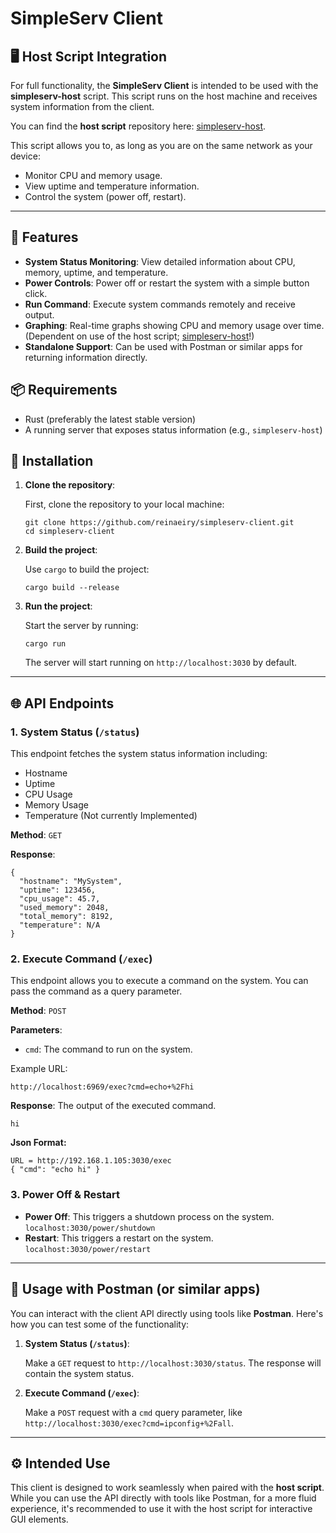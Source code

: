 # SimpleServ Client

## 🖥️ Host Script Integration

For full functionality, the **SimpleServ Client** is intended to be used with the **simpleserv-host** script. This script runs on the host machine and receives system information from the client.

You can find the **host script** repository here: [simpleserv-host](https://github.com/reinaeiry/simpleserv-host).

This script allows you to, as long as you are on the same network as your device:

- Monitor CPU and memory usage.
- View uptime and temperature information.
- Control the system (power off, restart).

---

## 🚀 Features

- **System Status Monitoring**: View detailed information about CPU, memory, uptime, and temperature.
- **Power Controls**: Power off or restart the system with a simple button click.
- **Run Command**: Execute system commands remotely and receive output.
- **Graphing**: Real-time graphs showing CPU and memory usage over time. (Dependent on use of the host script; [simpleserv-host](https://github.com/reinaeiry/simpleserv-host)!)
- **Standalone Support**: Can be used with Postman or similar apps for returning information directly.
  
## 📦 Requirements

- Rust (preferably the latest stable version)
- A running server that exposes status information (e.g., `simpleserv-host`)

## 🔧 Installation

1. **Clone the repository**:
   
   First, clone the repository to your local machine:

   ```
   git clone https://github.com/reinaeiry/simpleserv-client.git
   cd simpleserv-client
   ```

2. **Build the project**:
   
   Use `cargo` to build the project:

   ```
   cargo build --release
   ```

3. **Run the project**:
   
   Start the server by running:

   ```
   cargo run
   ```

   The server will start running on `http://localhost:3030` by default.

---

## 🌐 API Endpoints

### 1. **System Status (`/status`)**
   
   This endpoint fetches the system status information including:
   - Hostname
   - Uptime
   - CPU Usage
   - Memory Usage
   - Temperature (Not currently Implemented)

   **Method**: `GET`

   **Response**:

   ```
   {
     "hostname": "MySystem",
     "uptime": 123456,
     "cpu_usage": 45.7,
     "used_memory": 2048,
     "total_memory": 8192,
     "temperature": N/A
   }
   ```

### 2. **Execute Command (`/exec`)**
   
   This endpoint allows you to execute a command on the system. You can pass the command as a query parameter.

   **Method**: `POST`

   **Parameters**:
   - `cmd`: The command to run on the system.

   Example URL:

   ```
   http://localhost:6969/exec?cmd=echo+%2Fhi
   ```

   **Response**: The output of the executed command.

   ```
   hi
   ```
   
   **Json Format:**
   ```
   URL = http://192.168.1.105:3030/exec
   { "cmd": "echo hi" }
   ```
   
   

### 3. **Power Off & Restart**

   - **Power Off**: This triggers a shutdown process on the system. `localhost:3030/power/shutdown`
   - **Restart**: This triggers a restart on the system. `localhost:3030/power/restart`

---

## 🧰 Usage with Postman (or similar apps)

You can interact with the client API directly using tools like **Postman**. Here's how you can test some of the functionality:

1. **System Status (`/status`)**:
   
   Make a `GET` request to `http://localhost:3030/status`. The response will contain the system status.

2. **Execute Command (`/exec`)**:
   
   Make a `POST` request with a `cmd` query parameter, like `http://localhost:3030/exec?cmd=ipconfig+%2Fall`.

---

## ⚙️ Intended Use

This client is designed to work seamlessly when paired with the **host script**. While you can use the API directly with tools like Postman, for a more fluid experience, it's recommended to use it with the host script for interactive GUI elements.
